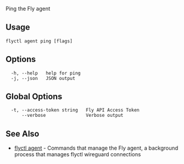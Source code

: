 Ping the Fly agent


## Usage
~~~
flyctl agent ping [flags]
~~~

## Options

~~~
  -h, --help   help for ping
  -j, --json   JSON output
~~~

## Global Options

~~~
  -t, --access-token string   Fly API Access Token
      --verbose               Verbose output
~~~

## See Also

* [flyctl agent](/docs/flyctl/agent/)	 - Commands that manage the Fly agent, a background process that manages flyctl wireguard connections

